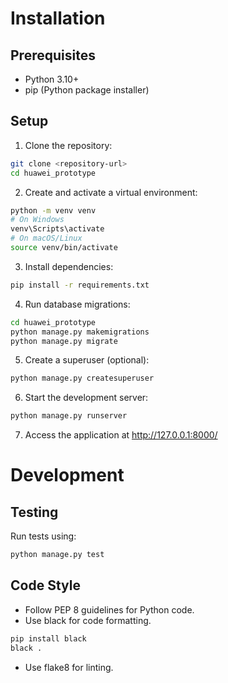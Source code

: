 # Installation
## Prerequisites
- Python 3.10+
- pip (Python package installer)

## Setup
1. Clone the repository:
```bash
git clone <repository-url>
cd huawei_prototype
```

2. Create and activate a virtual environment:
``` bash
python -m venv venv
# On Windows
venv\Scripts\activate
# On macOS/Linux
source venv/bin/activate
```

3. Install dependencies:
```bash
pip install -r requirements.txt
```

4. Run database migrations:
```bash
cd huawei_prototype
python manage.py makemigrations
python manage.py migrate
```

5. Create a superuser (optional):
```bash
python manage.py createsuperuser
```

6. Start the development server:
```bash
python manage.py runserver
```

7. Access the application at http://127.0.0.1:8000/


# Development
## Testing
Run tests using:
```bash
python manage.py test
```

## Code Style
- Follow PEP 8 guidelines for Python code.
- Use black for code formatting.
```bash
pip install black
black .
```

- Use flake8 for linting.